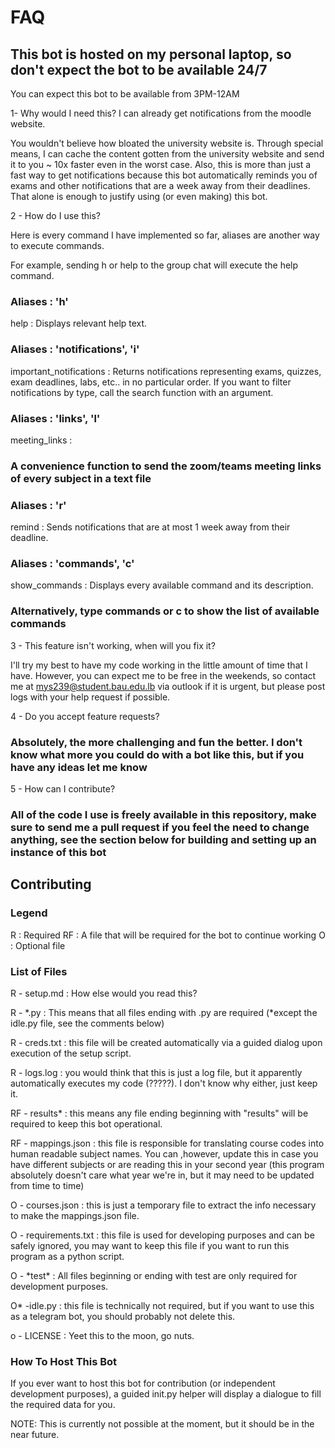 # FAQ

## This bot is hosted on my personal laptop, so don't expect the bot to be available 24/7

You can expect this bot to be available from 3PM-12AM

1- Why would I need this? I can already get notifications from the moodle website.

You wouldn't believe how bloated the university website is. Through special means, I can cache the content gotten from the university website and send it to you ~ 10x faster even in the worst case. Also, this is more than just a fast way to get notifications because this bot automatically reminds you of exams and other notifications that are a week away from their deadlines. That alone is enough to justify using (or even making) this bot.

2 - How do I use this?

Here is every command I have implemented so far, aliases are another way to execute commands.

For example, sending h or help to the group chat will execute the help command.

### Aliases : 'h'

help :
Displays relevant help text.

### Aliases : 'notifications', 'i'

important_notifications :
Returns notifications representing exams, quizzes, exam deadlines, labs, etc.. in no particular order.
If you want to filter notifications by type, call the search function with an argument.

### Aliases : 'links', 'l'

meeting_links :

### A convenience function to send the zoom/teams meeting links of every subject in a text file

### Aliases : 'r'

remind :
Sends notifications that are at most 1 week away from their deadline.

### Aliases : 'commands', 'c'

show_commands :
Displays every available command and its description.

### Alternatively, type commands or c to show the list of available commands

3 - This feature isn't working, when will you fix it?

I'll try my best to have my code working in the little amount of time that I have. However, you can expect me to be free in the weekends, so contact me at mys239@student.bau.edu.lb via outlook if it is urgent, but please post logs with your help request if possible.

4 - Do you accept feature requests?

### Absolutely, the more challenging and fun the better. I don't know what more you could do with a bot like this, but if you have any ideas let me know

5 - How can I contribute?

### All of the code I use is freely available in this repository, make sure to send me a pull request if you feel the need to change anything, see the section below for building and setting up an instance of this bot

## Contributing

### Legend

R : Required
RF : A file that will be required for the bot to continue working
O : Optional file

### List of Files

R - setup.md : How else would you read this?

R - *.py : This means that all files ending with .py are required (*except the idle.py file, see the comments below)

R - creds.txt : this file will be created automatically via a guided dialog upon execution of the setup script.

R - logs.log : you would think that this is just a log file, but it apparently automatically executes my code (?????). I don't know why either, just keep it.

RF - results\* : this means any file ending beginning with "results" will be required to keep this bot operational.

RF - mappings.json : this file is responsible for translating course codes into human readable subject names. You can ,however, update this in case you have different subjects or are reading this in your second year (this program absolutely doesn't care what year we're in, but it may need to be updated from time to time)

O - courses.json : this is just a temporary file to extract the info necessary to make the mappings.json file.

O - requirements.txt : this file is used for developing purposes and can be safely ignored, you may want to keep this file if you want to run this program as a python script.

O - \*test\* : All files beginning or ending with test are only required for development purposes.

O\* -idle.py : this file is technically not required, but if you want to use this as a telegram bot, you should probably not delete this.

o - LICENSE : Yeet this to the moon, go nuts.

### How To Host This Bot

If you ever want to host this bot for contribution (or independent development purposes), a guided init.py helper will display a dialogue to fill the required data for you.

NOTE: This is currently not possible at the moment, but it should be in the near future.
